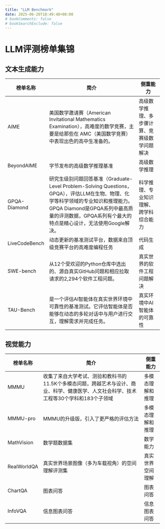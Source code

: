 ```yaml
---
title: "LLM Benchmark"
date: 2025-06-26T18:49:48+08:00
# bookComments: false
# bookSearchExclude: false
---
```


# LLM评测榜单集锦

## 文本生成能力

| 榜单名称      | 简介                                                         | 侧重能力                                     |
| ------------- | ------------------------------------------------------------ | -------------------------------------------- |
| AIME          | 美国数学邀请赛（American Invitational Mathematics Examination），高难度的数学竞赛，主要是给那些在 AMC（美国数学竞赛）中表现出色的高中生准备的。 | 高级数学推理、多步骤计算、竞赛级数学问题解决 |
| BeyondAIME    | 字节发布的高级数学推理基准                                   | 高级数学推理                                 |
| GPQA-Diamond  | 研究生级别问题回答基准（Graduate-Level Problem-Solving Questions，GPQA），评估LLM在生物、物理、化学等科学领域的专业知识和推理能力。GPQA Diamond是GPQA系列中最高质量的评测数据，GPQA系列有个最大的特点是精心设计，无法使用Google解决。 | 科学推理、专业知识理解、跨学科综合能力       |
| LiveCodeBench | 动态更新的基准测试平台，数据来自顶级竞赛平台的高难度编程任务 | 代码生成                                     |
| SWE-bench     | 从12个受欢迎的Python仓库中选出的、源自真实GitHub问题和相应拉取请求的2,294个软件工程问题。 | 真实世界的软件工程问题解决                   |
| TAU-Bench     | 是一个评估AI智能体在真实世界环境中可靠性的基准测试。它评估智能体是否能够在动态的多轮对话中与用户进行交互，理解需求并完成任务。 | 真实环境中AI智能体的可靠性                   |



## 视觉能力

| 榜单名称    | 简介                                                         | 侧重能力         |
| ----------- | ------------------------------------------------------------ | ---------------- |
| MMMU        | 收集了来自大学考试、测验和教科书的11.5K个多模态问题，跨越艺术与设计、商业、科学、健康医学、人文社会科学、技术工程等30个学科和183个子领域 | 多模态理解和推理 |
| MMMU-pro    | MMMU的升级版，引入了更严格的评估方法                         | 多模态理解和推理 |
| MathVision  | 数学题数据集                                                 | 数学能力         |
| RealWorldQA | 真实世界场景图像（多为车载视角）的空间理解评测集             | 真实世界空间理解 |
| ChartQA     | 图表问答                                                     | 图表问答         |
| InfoVQA     | 信息图表问答                                                 | 信息图表问答     |
